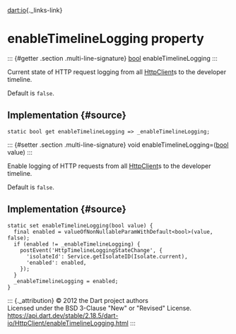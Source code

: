 [dart:io](../../dart-io/dart-io-library){._links-link}

enableTimelineLogging property
==============================

::: {#getter .section .multi-line-signature}
[bool](../../dart-core/bool-class) enableTimelineLogging
:::

Current state of HTTP request logging from all
[HttpClient](../httpclient-class)s to the developer timeline.

Default is `false`.

Implementation {#source}
--------------

``` {.language-dart data-language="dart"}
static bool get enableTimelineLogging => _enableTimelineLogging;
```

::: {#setter .section .multi-line-signature}
void enableTimelineLogging=([bool](../../dart-core/bool-class) value)
:::

Enable logging of HTTP requests from all
[HttpClient](../httpclient-class)s to the developer timeline.

Default is `false`.

Implementation {#source}
--------------

``` {.language-dart data-language="dart"}
static set enableTimelineLogging(bool value) {
  final enabled = valueOfNonNullableParamWithDefault<bool>(value, false);
  if (enabled != _enableTimelineLogging) {
    postEvent('HttpTimelineLoggingStateChange', {
      'isolateId': Service.getIsolateID(Isolate.current),
      'enabled': enabled,
    });
  }
  _enableTimelineLogging = enabled;
}
```

::: {._attribution}
© 2012 the Dart project authors\
Licensed under the BSD 3-Clause \"New\" or \"Revised\" License.\
<https://api.dart.dev/stable/2.18.5/dart-io/HttpClient/enableTimelineLogging.html>
:::
